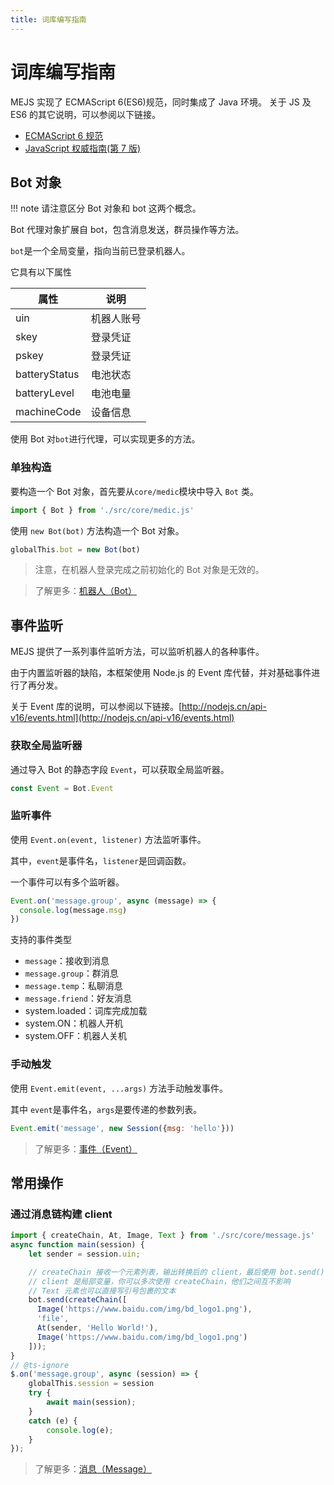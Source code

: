 ```yaml
---
title: 词库编写指南
---
```


# 词库编写指南

MEJS 实现了 ECMAScript 6(ES6)规范，同时集成了 Java 环境。
关于 JS 及 ES6 的其它说明，可以参阅以下链接。

- [ECMAScript 6 规范](http://es6.ruanyifeng.com/)
- [JavaScript 权威指南(第 7 版)](<https://pan.nekohouse.cafe/d/Book_%E7%94%B5%E5%AD%90%E4%B9%A6/%E7%BC%96%E7%A8%8B%E7%9B%B8%E5%85%B3/JavaScript/TOP/JavaScript%E6%9D%83%E5%A8%81%E6%8C%87%E5%8D%97(%E7%AC%AC7%E7%89%88).pdf>)

## Bot 对象


!!! note
    请注意区分 Bot 对象和 bot 这两个概念。


Bot 代理对象扩展自 bot，包含消息发送，群员操作等方法。

`bot`是一个全局变量，指向当前已登录机器人。

它具有以下属性

| 属性          | 说明       |
| ------------- | ---------- |
| uin           | 机器人账号 |
| skey          | 登录凭证   |
| pskey         | 登录凭证   |
| batteryStatus | 电池状态   |
| batteryLevel  | 电池电量   |
| machineCode   | 设备信息   |

使用 Bot 对`bot`进行代理，可以实现更多的方法。

### 单独构造

要构造一个 Bot 对象，首先要从`core/medic`模块中导入 `Bot` 类。

```js
import { Bot } from './src/core/medic.js'
```

使用 `new Bot(bot)` 方法构造一个 Bot 对象。

```js
globalThis.bot = new Bot(bot)
```


> 注意，在机器人登录完成之前初始化的 Bot 对象是无效的。


> 了解更多：[机器人（Bot）](bot.md)

## 事件监听

MEJS 提供了一系列事件监听方法，可以监听机器人的各种事件。

由于内置监听器的缺陷，本框架使用 Node.js 的 Event
库代替，并对基础事件进行了再分发。

关于 Event 库的说明，可以参阅以下链接。[http://nodejs.cn/api-v16/events.html](http://nodejs.cn/api-v16/events.html)

### 获取全局监听器

通过导入 Bot 的静态字段 `Event`，可以获取全局监听器。

```js
const Event = Bot.Event
```

### 监听事件

使用 `Event.on(event, listener)` 方法监听事件。

其中，`event`是事件名，`listener`是回调函数。

一个事件可以有多个监听器。

```js
Event.on('message.group', async (message) => {
  console.log(message.msg)
})
```

支持的事件类型

- `message`：接收到消息
- `message.group`：群消息
- `message.temp`：私聊消息
- `message.friend`：好友消息
- system.loaded：词库完成加载
- system.ON：机器人开机
- system.OFF：机器人关机

### 手动触发

使用 `Event.emit(event, ...args)` 方法手动触发事件。

其中 `event`是事件名，`args`是要传递的参数列表。

```js
Event.emit('message', new Session({msg: 'hello'}))
```

> 了解更多：[事件（Event）](event.md)

## 常用操作

### 通过消息链构建 client

```js
import { createChain, At, Image, Text } from './src/core/message.js'
async function main(session) {
    let sender = session.uin;

    // createChain 接收一个元素列表，输出转换后的 client，最后使用 bot.send() 发送
    // client 是局部变量，你可以多次使用 createChain，他们之间互不影响
    // Text 元素也可以直接写引号包裹的文本
    bot.send(createChain([
      Image('https://www.baidu.com/img/bd_logo1.png'),
      'file',
      At(sender, 'Hello World!'),
      Image('https://www.baidu.com/img/bd_logo1.png')
    ]));
}
// @ts-ignore
$.on('message.group', async (session) => {
    globalThis.session = session
    try {
        await main(session);
    }
    catch (e) {
        console.log(e);
    }
});
```

> 了解更多：[消息（Message）](message.md)
